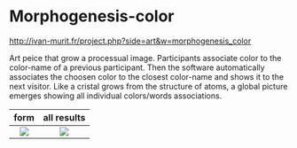 # Morphogenesis-color

http://ivan-murit.fr/project.php?side=art&w=morphogenesis_color

Art peice that grow a processual image.
Participants associate color to the color-name of a previous participant. Then the software automatically associates the choosen color to the closest color-name and shows it to the next visitor.
Like a cristal grows from the structure of atoms, a global picture emerges showing all individual colors/words associations. 



| form  | all results |
:-------------------------:|:-------------------------:
![](http://ivan-murit.fr/art/morphogenesis_color/2.png) | ![](http://ivan-murit.fr/art/morphogenesis_color/3.jpg)

